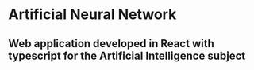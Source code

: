 # Artificial Neural Network

## Web application developed in React with typescript for the Artificial Intelligence subject
